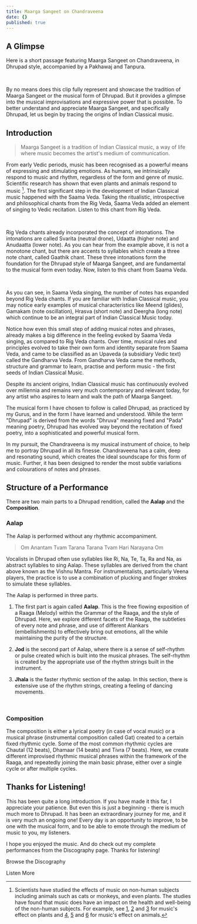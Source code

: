 ```yaml
---
title: Maarga Sangeet on Chandraveena
date: {}
published: true
---
```

## A Glimpse
Here is a short passage featuring Maarga Sangeet on Chandraveena, in Dhrupad style, accompanied by a Pakhawaj and Tanpura.

<div><you-tube videoid="ladiskWVFfY" starttime="590" endtime="1181"></you-tube></div><br>

By no means does this clip fully represent and showcase the tradition of Maarga Sangeet or the musical form of Dhrupad. But it provides a glimpse into the musical improvisations and expressive power that is possible. To better understand and appreciate Maarga Sangeet, and specifically Dhrupad, let us begin by tracing the origins of Indian Classical music.

## Introduction
>Maarga Sangeet is a tradition of Indian Classical music, a way of life where music becomes the artist's medium of communication.

From early Vedic periods, music has been recognised as a powerful means of expressing and stimulating emotions. As humans, we intrinsically respond to music and rhythm, regardless of the form and genre of music. Scientific research has shown that even plants and animals respond to music [^1]. The first significant step in the development of Indian Classical music happened with the Saama Veda. Taking the ritualistic, introspective and philosophical chants from the Rig Veda, Saama Veda added an element of singing to Vedic recitation. Listen to this chant from Rig Veda.

[^1]: Scientists have studied the effects of music on non-human subjects including animals such as cats or monkeys, and even plants. The studies have found that music does have an impact on the health and well-being of the non-human subjects. For example, see [1](https://scialert.net/fulltext/?doi=ajps.2007.369.373), [2](https://www.researchgate.net/publication/291086163_Effect_of_Music_on_Plants_-_An_Overview) and [3](https://www.ncbi.nlm.nih.gov/pmc/articles/PMC3677178/pdf/ars206.pdf) for music's effect on plants and [4](https://www.nature.com/articles/laban.162), [5](https://www.appliedanimalbehaviour.com/article/S0168-1591(15)00060-X/abstract) and [6](http://rsbl.royalsocietypublishing.org/content/6/1/30.short) for music's effect on animals.

<div><you-tube videoid="G0QRzBzmwio" starttime="20" endtime="59"></you-tube></div><br>

Rig Veda chants already incorporated the concept of intonations. The intonations are called Svarita (neutral drone), Udaatta (higher note) and Anudaatta (lower note). As you can hear from the example above, it is not a monotone chant, but there are accents to syllables which create a three note chant, called Gaathik chant. These three intonations form the foundation for the Dhrupad style of Maarga Sangeet, and are fundamental to the musical form even today. Now, listen to this chant from Saama Veda.

<div><you-tube videoid="j1ODd0UB6bY" endtime="50"></you-tube></div><br>

As you can see, in Saama Veda singing, the number of notes has expanded beyond Rig Veda chants. If you are familiar with Indian Classical music, you may notice early examples of musical characteristics like Meend (glides), Gamakam (note oscillation), Hrasva (short note) and Deergha (long note) which continue to be an integral part of Indian Classical Music today.

Notice how even this small step of adding musical notes and phrases, already makes a big difference in the feeling evoked by Saama Veda singing, as compared to Rig Veda chants. Over time, musical rules and principles evolved to take their own form and identity separate from Saama Veda, and came to be classified as an Upaveda (a subsidiary Vedic text) called the Gandharva Veda. From Gandharva Veda came the methods, structure and grammar to learn, practise and perform music - the first seeds of Indian Classical Music.

Despite its ancient origins, Indian Classical music has continuously evolved over millennia and remains very much contemporary and relevant today, for any artist who aspires to learn and walk the path of Maarga Sangeet.

The musical form I have chosen to follow is called Dhrupad, as practiced by my Gurus, and in the form I have learned and understood. While the term "Dhrupad" is derived from the words "Dhruva" meaning fixed and "Pada" meaning poetry, Dhrupad has evolved way beyond the recitation of fixed poetry, into a sophisticated and powerful musical form.

In my pursuit, the Chandraveena is my musical instrument of choice, to help me to portray Dhrupad in all its finesse. Chandraveena has a calm, deep and resonating sound, which creates the ideal soundscape for this form of music. Further, it has been designed to render the most subtle variations and colourations of notes and phrases.

## Structure of a Performance

There are two main parts to a Dhrupad rendition, called the **Aalap** and the **Composition**.

### Aalap

The Aalap is performed without any rhythmic accompaniment.

>Om Anantam Tvam Tarana Tarana Tvam Hari Narayana Om

Vocalists in Dhrupad often use syllables like Ri, Na, Te, Ta, Ra and Na, as abstract syllables to sing Aalap. These syllables are derived from the chant above known as the Vishnu Mantra. For instrumentalists, particularly Veena players, the practice is to use a combination of plucking and finger strokes to simulate these syllables.

The Aalap is performed in three parts.

1. The first part is again called **Aalap**. This is the free flowing exposition of a Raaga (Melody) within the Grammar of the Raaga, and the style of Dhrupad. Here, we explore different facets of the Raaga, the subtleties of every note and phrase, and use of different Alankars (embellishments) to effectively bring out emotions, all the while maintaining the purity of the structure.

2. **Jod** is the second part of Aalap, where there is a sense of self-rhythm or pulse created which is built into the musical phrases. The self-rhythm is created by the appropriate use of the rhythm strings built in the instrument.

3. **Jhala** is the faster rhythmic section of the aalap. In this section, there is extensive use of the rhythm strings, creating a feeling of dancing movements.

<div><you-tube videoid="ZfuYq35SIfo" endtime="60"></you-tube></div><br>

### Composition

The composition is either a lyrical poetry (in case of vocal music) or a musical phrase (instrumental composition called Gat) created to a certain fixed rhythmic cycle. Some of the most common rhythmic cycles are Chautal (12 beats), Dhamaar (14 beats) and Tivra (7 beats). Here, we create different improvised rhythmic musical phrases within the framework of the Raaga, and repeatedly joining the main basic phrase, either over a single cycle or after multiple cycles.

## Thanks for Listening!

This has been quite a long introduction. If you have made it this far, I appreciate your patience. But even this is just a beginning - there is much much more to Dhrupad. It has been an extraordinary journey for me, and it is very much an ongoing one! Every day is an opportunity to improve, to be one with the musical form, and to be able to emote through the medium of music to you, my listeners.

I hope you enjoyed the music. And do check out my complete performances from the Discography page. Thanks for listening!

<notice-box>
Browse the Discography

<my-button to="/discography/">Listen More</my-button>

</notice-box>
